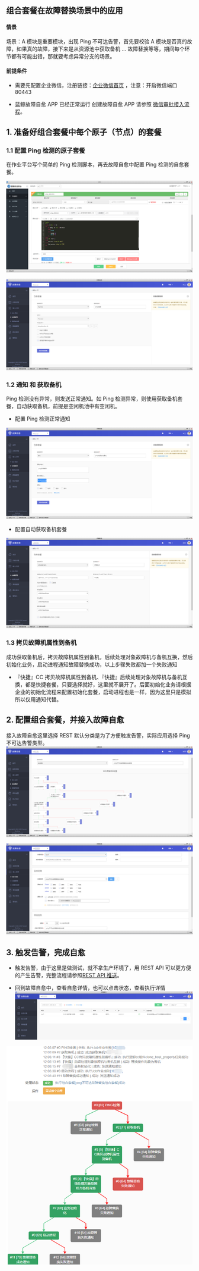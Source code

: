 ## 组合套餐在故障替换场景中的应用

#### 情景 

场景：A 模块是重要模块，出现 Ping 不可达告警，首先要校验 A 模块是否真的故障，如果真的故障，接下来是从资源池中获取备机 ... 故障替换等等，期间每个环节都有可能出错，那就要考虑异常分支的场景。

#### 前提条件 

- 需要先配置企业微信，注册链接：[企业微信首页](https://work.weixin.qq.com/) ，注意：开启微信端口 80443

- 蓝鲸故障自愈 APP 已经正常运行 创建故障自愈 APP 请参照 [微信审批接入流程](5.1/FTA/Scenes/WeChat_approval_access_process.md)。

## 1. 准备好组合套餐中每个原子（节点）的套餐

### 1.1 配置 Ping 检测的原子套餐

在作业平台写个简单的 Ping 检测脚本，再去故障自愈中配置 Ping 检测的自愈套餐。

![Alt text](media/20190115071752.png)

![Alt text](media/20190115070423.png)

### 1.2 通知 和 获取备机

Ping 检测没有异常，则发送正常通知。如 Ping 检测异常，则使用获取备机套餐，自动获取备机，前提是空闲机池中有空闲机。

- 配置 Ping 检测正常通知

![Alt text](media/20190109203901.png)

-  配置自动获取备机套餐

![Alt text](media/20190115143958.png)

### 1.3 拷贝故障机属性到备机

成功获取备机后，拷贝故障机属性到备机，后续处理对象故障机与备机互换，然后初始化业务，启动进程通知故障替换成功，以上步骤失败都加一个失败通知

- 『快捷』CC 拷贝故障机属性到备机、『快捷』后续处理对象故障机与备机互换，都是快捷套餐，只要选择就好，这里就不展开了。后面初始化业务请根据企业的初始化流程来配置初始化套餐，启动进程也是一样，因为这里只是模拟所以仅用通知代替。

## 2. 配置组合套餐，并接入故障自愈

接入故障自愈这里选择 REST 默认分类是为了方便触发告警，实际应用选择 Ping 不可达告警类型。
![Alt text](media/20190115150414.png)

![Alt text](media/20190115150843.png)

## 3. 触发告警，完成自愈

- 触发告警，由于这里是做测试，就不拿生产环境了，用 REST API 可以更方便的产生告警，完整流程请参照[REST API 推送](https://docs.bk.tencent.com/product_white_paper/fta/Getting_Started/Integrated_RestAPI_Push.html)。

- 回到故障自愈中，查看自愈详情，也可以点击状态，查看执行详情
![Alt text](media/20190115152554.png)

![Alt text](media/20190115153047.png)